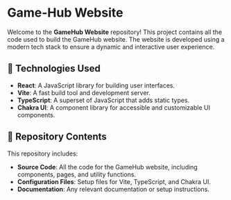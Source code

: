 # Game-Hub Website

Welcome to the **GameHub Website** repository! This project contains all the code used to build the GameHub website. The website is developed using a modern tech stack to ensure a dynamic and interactive user experience.

## 🚀 Technologies Used

- **React**: A JavaScript library for building user interfaces.
- **Vite**: A fast build tool and development server.
- **TypeScript**: A superset of JavaScript that adds static types.
- **Chakra UI**: A component library for accessible and customizable UI components.

## 📂 Repository Contents

This repository includes:

- **Source Code**: All the code for the GameHub website, including components, pages, and utility functions.
- **Configuration Files**: Setup files for Vite, TypeScript, and Chakra UI.
- **Documentation**: Any relevant documentation or setup instructions.
